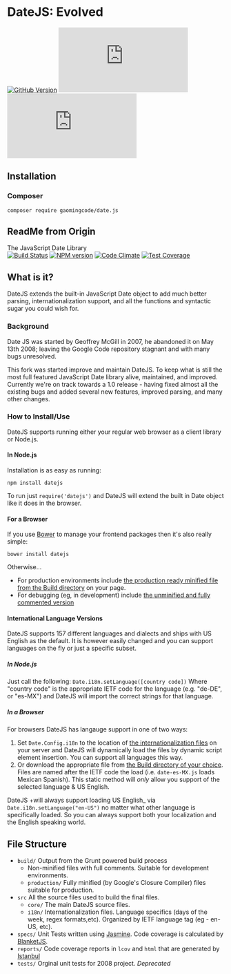# DateJS: Evolved

[![GitHub Version](https://img.shields.io/github/release/gaomingcode/date.js.svg)](https://github.com/gaomingcode/date.js)
[![Packagist Downloads](https://img.shields.io/packagist/dm/gaomingcode/date.js)](https://github.com/gaomingcode/date.js)
[![Github License](https://img.shields.io/github/license/gaomingcode/date.js)](https://github.com/gaomingcode/date.js)

## Installation

### Composer

```
composer require gaomingcode/date.js
```

## ReadMe from Origin

The JavaScript Date Library  
[![Build Status](https://travis-ci.org/abritinthebay/datejs.svg?branch=master)](https://travis-ci.org/abritinthebay/datejs)
[![NPM version](https://badge.fury.io/js/datejs.svg)](http://badge.fury.io/js/datejs)
[![Code Climate](https://codeclimate.com/github/abritinthebay/datejs.svg)](https://codeclimate.com/github/abritinthebay/datejs)
[![Test Coverage](https://codeclimate.com/github/abritinthebay/datejs/badges/coverage.svg)](https://codeclimate.com/github/abritinthebay/datejs)

## What is it?
DateJS extends the built-in JavaScript Date object to add much better parsing, internationalization support, and all the functions and syntactic sugar you could wish for.
### Background 
Date JS was started by Geoffrey McGill in 2007, he abandoned it on May 13th 2008; leaving the Google Code repository stagnant and with many bugs unresolved. 

This fork was started improve and maintain DateJS. To keep what is still the most full featured JavaScript Date library alive, maintained, and improved. Currently we're on track towards a 1.0 release - having fixed almost all the existing bugs and added several new features, improved parsing, and many other changes.

### How to Install/Use
DateJS supports running either your regular web browser as a client library or Node.js.

#### In Node.js
Installation is as easy as running:

    npm install datejs
    
To run just `require('datejs')` and DateJS will extend the built in Date object like it does in the browser. 

#### For a Browser 
If you use [Bower](http://bower.io/) to manage your frontend packages then it's also really simple:

    bower install datejs

Otherwise...
 * For production environments include [the production ready minified file from the Build directory](https://github.com/abritinthebay/datejs/blob/master/build/production/date.min.js) on your page. 
 * For debugging (eg, in development) include [the unminified and fully commented version](https://github.com/abritinthebay/datejs/blob/master/build/date.js)

#### International Language Versions
DateJS supports 157 different languages and dialects and ships with US English as the default. It is however easily changed and you can support languages on the fly or just a specific subset.

##### In Node.js
Just call the following:
    `Date.i18n.setLanguage([country code])`
Where "country code" is the appropriate IETF code for the language (e.g. "de-DE", or "es-MX") and DateJS will import the correct strings for that language. 

##### In a Browser
For browsers DateJS has langauge support in one of two ways:
 1. Set `Date.Config.i18n` to the location of [the internationalization files](https://github.com/abritinthebay/datejs/blob/master/build/i18n/) on your server and DateJS will dynamically load the files by dynamic script element insertion. You can support all languages this way.
 2. Or download the appropriate file from [the Build directory of your choice](https://github.com/abritinthebay/datejs/blob/master/build/). Files are named after the IETF code the load (i.e. `date-es-MX.js` loads Mexican Spanish). This static method will _only_ allow you support of the selected language & US English.

DateJS +will always support loading US English_ via `Date.i18n.setLanguage("en-US")` no matter what other language is specifically loaded. So you can always support both your localization and the English speaking world.

## File Structure
* `build/` Output from the Grunt powered build process
    * Non-minified files with full comments. Suitable for development environments.
    * `production/` Fully minified (by Google's Closure Compiler) files suitable for production.  
*  `src` All the source files used to build the final files.
    * `core/` The main DateJS source files.
    * `i18n/` Internationalization files. Language specifics (days of the week, regex formats,etc). Organized by IETF language tag (eg - en-US, etc).
* `specs/` Unit Tests written using [Jasmine](https://jasmine.github.io/). Code coverage is calculated by [BlanketJS](http://blanketjs.org/). 
* `reports/` Code coverage reports in `lcov` and `html` that are generated by [Istanbul](http://gotwarlost.github.io/istanbul/)
* `tests/` Orginal unit tests for 2008 project. *Deprecated*
